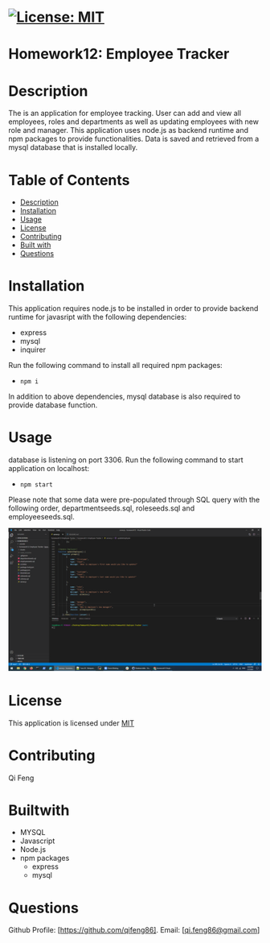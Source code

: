 # [![License: MIT](https://img.shields.io/badge/License-MIT-yellow.svg)](https://opensource.org/licenses/MIT)


# Homework12: Employee Tracker

# Description

The is an application for employee tracking. User can add and view all employees, roles and departments as well as updating employees with new role and manager. This application uses node.js as backend runtime and npm packages to provide functionalities. Data is saved and retrieved from a mysql database that is installed locally.

# Table of Contents
* [Description](#description)
* [Installation](#installation)
* [Usage](#usage)
* [License](#license)
* [Contributing](#contribute)
* [Built with](#Builtwith)
* [Questions](#questions)

# Installation

This application requires node.js to be installed in order to provide backend runtime for javasript with the following dependencies:

- express
- mysql
- inquirer

Run the following command to install all required npm packages:

- `npm i`

In addition to above dependencies, mysql database is also required to provide database function.



# Usage
database is listening on port 3306. Run the following command to start application on localhost:

- `npm start`

Please note that some data were pre-populated through SQL query with the following order, departmentseeds.sql, roleseeds.sql and employeeseeds.sql.

![Demo](https://github.com/qifeng86/homework12-Employee-Tracker/blob/master/homework12.gif)

# License

This application is licensed under [MIT](https://github.com/qifeng86/qifeng-EmployeeSummary/blob/main/LICENSE)

# Contributing

Qi Feng

# Builtwith
- MYSQL
- Javascript
- Node.js
- npm packages
  - express
  - mysql
  
# Questions

Github Profile: [https://github.com/qifeng86]. Email: [qi.feng86@gmail.com]
